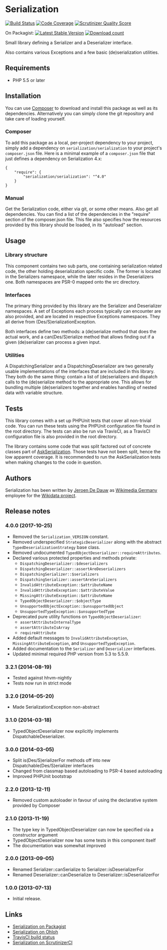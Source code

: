 # Serialization

[![Build Status](https://secure.travis-ci.org/wmde/Serialization.png?branch=master)](http://travis-ci.org/wmde/Serialization)
[![Code Coverage](https://scrutinizer-ci.com/g/wmde/Serialization/badges/coverage.png?s=c1db04f88f763f63dc0f0d8315cf9b8491fc81e6)](https://scrutinizer-ci.com/g/wmde/Serialization/)
[![Scrutinizer Quality Score](https://scrutinizer-ci.com/g/wmde/Serialization/badges/quality-score.png?s=d25b9d7cbc4a737817ebf072d2e4b55b0bd8b662)](https://scrutinizer-ci.com/g/wmde/Serialization/)

On Packagist:
[![Latest Stable Version](https://poser.pugx.org/serialization/serialization/version.png)](https://packagist.org/packages/serialization/serialization)
[![Download count](https://poser.pugx.org/serialization/serialization/d/total.png)](https://packagist.org/packages/serialization/serialization)

Small library defining a Serializer and a Deserializer interface.

Also contains various Exceptions and a few basic (de)serialization utilities.

## Requirements

* PHP 5.5 or later

## Installation

You can use [Composer](http://getcomposer.org/) to download and install
this package as well as its dependencies. Alternatively you can simply clone
the git repository and take care of loading yourself.

### Composer

To add this package as a local, per-project dependency to your project, simply add a
dependency on `serialization/serialization` to your project's `composer.json` file.
Here is a minimal example of a `composer.json` file that just defines a dependency on
Serialization 4.x:

    {
        "require": {
            "serialization/serialization": "^4.0"
        }
    }

### Manual

Get the Serialization code, either via git, or some other means. Also get all dependencies.
You can find a list of the dependencies in the "require" section of the composer.json file.
This file also specifies how the resources provided by this library should be loaded, in
its "autoload" section.

## Usage

### Library structure

This component contains two sub parts, one containing serialization related code, the
other holding deserialization specific code. The former is located in the Serializers
namespace, while the later resides in the Deserializers one. Both namespaces are PSR-0
mapped onto the src directory.

### Interfaces

The primary thing provided by this library are the Serializer and Deserializer namespaces.
A set of Exceptions each process typically can encounter are also provided, and are located
in respective Exceptions namespaces. They all derive from (Des/S)erializationException.

Both interfaces define two methods: a (de)serialize method that does the actual work, and
a can(Des/S)erialize method that allows finding out if a given (de)serializer can process
a given input.

### Utilities

A DispatchingSerializer and a DispatchingDeserializer are two generally usable implementations
of the interfaces that are included in this library. They both do the same thing: contain a
list of (de)serializers and dispatch calls to the (de)serialize method to the appropriate one.
This allows for bundling multiple (de)serializers together and enables handling of nested
data with variable structure.

## Tests

This library comes with a set up PHPUnit tests that cover all non-trivial code. You can run these
tests using the PHPUnit configuration file found in the root directory. The tests can also be run
via TravisCI, as a TravisCI configuration file is also provided in the root directory.

The library contains some code that was split factored out of concrete classes part of
[AskSerialization](https://github.com/wmde/AskSerialization). Those tests have not been
split, hence the low apparent coverage. It is recommended to run the AskSerialization
tests when making changes to the code in question.

## Authors

Serialization has been written by [Jeroen De Dauw](https://www.mediawiki.org/wiki/User:Jeroen_De_Dauw)
as [Wikimedia Germany](https://wikimedia.de) employee for the [Wikidata project](https://wikidata.org/).

## Release notes

### 4.0.0 (2017-10-25)

* Removed the `Serialization_VERSION` constant.
* Removed underspecified `StrategicDeserializer` along with the abstract
  `TypedDeserializationStrategy` base class.
* Removed undocumented `TypedObjectDeserializer::requireAttributes`.
* Declared various protected properties and methods private:
	* `DispatchingDeserializer::$deserializers`
	* `DispatchingDeserializer::assertAreDeserializers`
	* `DispatchingSerializer::$serializers`
	* `DispatchingSerializer::assertAreSerializers`
	* `InvalidAttributeException::$attributeName`
	* `InvalidAttributeException::$attributeValue`
	* `MissingAttributeException::$attributeName`
	* `TypedObjectDeserializer::$objectType`
	* `UnsupportedObjectException::$unsupportedObject`
	* `UnsupportedTypeException::$unsupportedType`
* Deprecated pure utility functions on `TypedObjectDeserializer`:
	* `assertAttributeInternalType`
	* `assertAttributeIsArray`
	* `requireAttribute`
* Added default messages to `InvalidAttributeException`, `MissingAttributeException`, and
  `UnsupportedTypeException`.
* Added documentation to the `Serializer` and `Deserializer` interfaces.
* Updated minimal required PHP version from 5.3 to 5.5.9.

### 3.2.1 (2014-08-19)

* Tested against hhvm-nightly
* Tests now run in strict mode

### 3.2.0 (2014-05-20)

* Made SerializationException non-abstract

### 3.1.0 (2014-03-18)

* TypedObjectDeserializer now explicitly implements DispatchableDeserializer.

### 3.0.0 (2014-03-05)

* Split is(Des/S)erializerFor methods off into new Dispatchable(Des/S)erializer interfaces
* Changed from classmap based autoloading to PSR-4 based autoloading
* Improved PHPUnit bootstrap

### 2.2.0 (2013-12-11)

* Removed custom autoloader in favour of using the declarative system provided by Composer

### 2.1.0 (2013-11-19)

* The type key in TypedObjectDeserializer can now be specified via a constructor argument
* TypedObjectDeserializer now has some tests in this component itself
* The documentation was somewhat improved

### 2.0.0 (2013-09-05)

* Renamed Serializer::canSerialize to Serializer::isDeserializerFor
* Renamed Deserializer::canDeserialize to Deserializer::isDeserializerFor

### 1.0.0 (2013-07-13)

* Initial release.

## Links

* [Serialization on Packagist](https://packagist.org/packages/serialization/serialization)
* [Serialization on Ohloh](https://www.ohloh.net/p/serialization-php)
* [TravisCI build status](https://travis-ci.org/wmde/Serialization)
* [Serialization on ScrutinizerCI](https://scrutinizer-ci.com/g/wmde/Serialization/)
